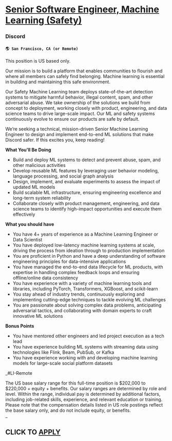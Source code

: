 # [Senior Software Engineer, Machine Learning (Safety)](https://www.remotewlb.com/apply/senior-software-engineer-machine-learning-safety)  
### Discord  
#### `🌎 San Francisco, CA (or Remote)`  

This position is US based only.

Our mission is to build a platform that enables communities to flourish and where all members can safely find belonging. Machine learning is essential in building and maintaining this safe environment.

Our Safety Machine Learning team deploys state-of-the-art detection systems to mitigate harmful behavior, illegal content, spam, and other adversarial abuse. We take ownership of the solutions we build from concept to deployment, working closely with product, engineering, and data science teams to drive large-scale impact. Our ML and safety systems continuously evolve to ensure our products are safe by default.

We’re seeking a technical, mission-driven Senior Machine Learning Engineer to design and implement end-to-end ML solutions that make Discord safer. If this excites you, keep reading!

**What You'll Be Doing**

  * Build and deploy ML systems to detect and prevent abuse, spam, and other malicious activities
  * Develop reusable ML features by leveraging user behavior modeling, language processing, and social graph analysis
  * Design, implement, and evaluate experiments to assess the impact of updated ML models
  * Build scalable ML infrastructure, ensuring engineering excellence and long-term system reliability
  * Collaborate closely with product management, engineering, and data science teams to identify high-impact opportunities and execute them effectively

**What you should have**

  * You have 4+ years of experience as a Machine Learning Engineer or Data Scientist
  * You have deployed low-latency machine learning systems at scale, driving the process from ideation through to production implementation
  * You are proficient in Python and have a deep understanding of software engineering principles for data-intensive applications
  * You have managed the end-to-end data lifecycle for ML products, with expertise in handling complex feedback loops and ensuring offline/online data consistency
  * You have experience with a variety of machine learning tools and libraries, including PyTorch, Transformers, XGBoost, and scikit-learn
  * You stay ahead of industry trends, continuously exploring and implementing cutting-edge techniques to tackle evolving ML challenges
  * You are passionate about solving complex data problems, anticipating adversarial tactics, and collaborating with domain experts to craft innovative ML solutions

**Bonus Points**

  * You have mentored other engineers and led project execution as a tech lead
  * You have experience building ML systems with streaming data using technologies like Flink, Beam, PubSub, or Kafka
  * You have experience working with and developing machine learning models for large-scale social platform datasets

_#LI-Remote  
  
The US base salary range for this full-time position is $202,000 to $220,000 + equity + benefits. Our salary ranges are determined by role and level. Within the range, individual pay is determined by additional factors, including job-related skills, experience, and relevant education or training. Please note that the compensation details listed in US role postings reflect the base salary only, and do not include equity, or benefits.  
_

  
## CLICK TO [APPLY](https://www.remotewlb.com/apply/senior-software-engineer-machine-learning-safety)

